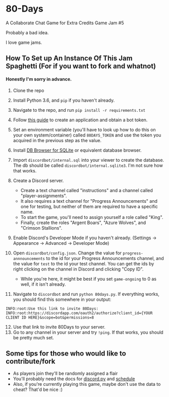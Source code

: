 # 80-Days
A Collaborate Chat Game for Extra Credits Game Jam #5

Probably a bad idea.

I love game jams.

## How To Set up An Instance Of This Jam Spaghetti (For if you want to fork and whatnot)
#### Honestly I'm sorry in advance.
1. Clone the repo
2. Install Python 3.6, and `pip` if you haven't already.
3. Navigate to the repo, and run `pip install -r requirements.txt`
4. Follow [this guide](https://discordpy.readthedocs.io/en/latest/discord.html#discord-intro) to create an application and obtain a bot token.
5. Set an environment variable (you'll have to look up how to do this on your own system/container) called `80DAYS_TOKEN` and use the token you acquired in the previous step as the value.

6. Install [DB Browser for SQLite](https://sqlitebrowser.org/) or equivalent database browser.
7. Import `discordbot/internal.sql` into your viewer to create the database. The db should be called `discordbot/internal.sqlite3`. I'm not sure how that works.
8. Create a Discord server.
    * Create a text channel called "instructions" and a channel called "player-assignments".
    * It also requires a text channel for "Progress Announcements" and one for testing, but neither of them are required to have a specific name.
    * To start the game, you'll need to assign yourself a role called "King".
    * Finally, create the roles "Argent Boars", "Azure Wolves", and "Crimson Stallions".
9. Enable Discord's Developer Mode if you haven't already. (Settings -> Appearance -> Advanced -> Developer Mode)
10. Open `discordbot/config.json`. Change the value for `progress-annnouncements` to the id for your Progress Announcements channel, and the value for `test` to the id your test channel. You can get the ids by right clicking on the channel in Discord and clicking "Copy ID".
    * While you're here, it might be best if you set `game-ongoing` to 0 as well, if it isn't already.
11. Navigate to `discordbot` and run `python 80days.py`. If everything works, you should find this somewhere in your output:
```
INFO:root:Use this link to invite 80Days:
INFO:root:https://discordapp.com/oauth2/authorize?client_id={YOUR CLIENT ID HERE}&scope=bot&permissions=8
```
12. Use that link to invite 80Days to your server.
13. Go to any channel in your server and try `!ping`. If that works, you should be pretty much set.

## Some tips for those who would like to contribute/fork
* As players join they'll be randomly assigned a flair
* You'll probably need the docs for [discord.py](https://discordpy.readthedocs.io/en/latest/) and [schedule](https://schedule.readthedocs.io/en/stable/)
* Also, if you're currently playing this game, maybe don't use the data to cheat? That'd be nice :)
